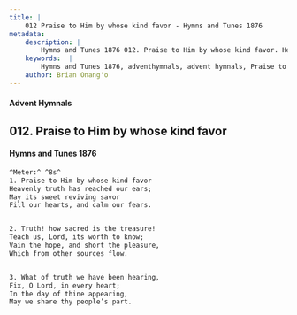 ```yaml
---
title: |
    012 Praise to Him by whose kind favor - Hymns and Tunes 1876
metadata:
    description: |
        Hymns and Tunes 1876 012. Praise to Him by whose kind favor. Heavenly truth has reached our ears; May its sweet reviving savor Fill our hearts, and calm our fears. 
    keywords:  |
        Hymns and Tunes 1876, adventhymnals, advent hymnals, Praise to Him by whose kind favor, Heavenly truth has reached our ears;, 
    author: Brian Onang'o
---
```


#### Advent Hymnals
## 012. Praise to Him by whose kind favor
####  Hymns and Tunes 1876

```txt
^Meter:^ ^8s^
1. Praise to Him by whose kind favor
Heavenly truth has reached our ears;
May its sweet reviving savor
Fill our hearts, and calm our fears.


2. Truth! how sacred is the treasure!
Teach us, Lord, its worth to know;
Vain the hope, and short the pleasure,
Which from other sources flow.


3. What of truth we have been hearing,
Fix, O Lord, in every heart;
In the day of thine appearing,
May we share thy people’s part.
```